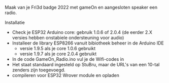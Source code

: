 Maak van je Fri3d badge 2022 met gameOn en aangesloten speaker een radio.

Installatie
- Check je ESP32 Arduino core: gebruik 1.0.6 of 2.0.4 (de eerder 2.X versies hebben onstabiele ondersteuning voor audio)
- Installeer de library ESP8266 vanuit bibiotheek beheer in de Arduino IDE
	- versie 1.9.5 als je core 1.0.6 gebruikt
	- versie 1.9.7 als je core 2.0.4 gebruikt
- In de code GameOn_Radio.ino vul je de Wifi-codes in
- Het staat standaard ingesteld op StuBru, maar de URL's van een 10-tal zenders zijn toegevoegd.
- compileren voor ESP32 Wrover module en opladen
